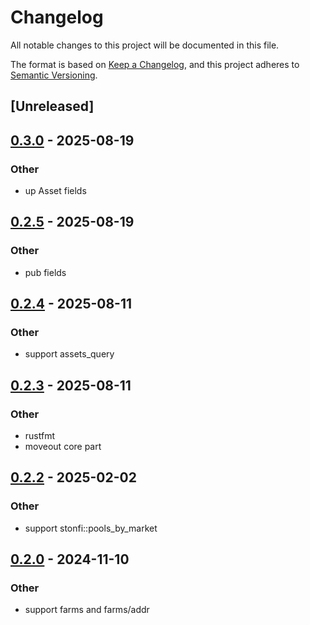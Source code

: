 # Changelog

All notable changes to this project will be documented in this file.

The format is based on [Keep a Changelog](https://keepachangelog.com/en/1.0.0/),
and this project adheres to [Semantic Versioning](https://semver.org/spec/v2.0.0.html).

## [Unreleased]

## [0.3.0](https://github.com/Sild/api_clients_rs/compare/stonfi_api_client-v0.2.5...stonfi_api_client-v0.3.0) - 2025-08-19

### Other

- up Asset fields

## [0.2.5](https://github.com/Sild/api_clients_rs/compare/stonfi_api_client-v0.2.4...stonfi_api_client-v0.2.5) - 2025-08-19

### Other

- pub fields

## [0.2.4](https://github.com/Sild/api_clients_rs/compare/stonfi_api_client-v0.2.3...stonfi_api_client-v0.2.4) - 2025-08-11

### Other

- support assets_query

## [0.2.3](https://github.com/Sild/api_clients_rs/compare/stonfi_api_client-v0.2.2...stonfi_api_client-v0.2.3) - 2025-08-11

### Other

- rustfmt
- moveout core part

## [0.2.2](https://github.com/Sild/api_clients_rs/compare/stonfi_api_client-v0.2.1...stonfi_api_client-v0.2.2) - 2025-02-02

### Other

- support stonfi::pools_by_market

## [0.2.0](https://github.com/Sild/api_clients_rs/compare/stonfi_api_client-v0.1.1...stonfi_api_client-v0.2.0) - 2024-11-10

### Other

- support farms and farms/addr
